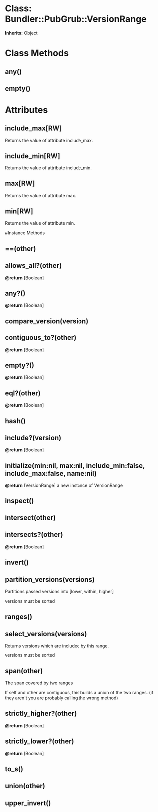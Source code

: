 # Class: Bundler::PubGrub::VersionRange
**Inherits:** Object
    



# Class Methods
## any() [](#method-c-any)
## empty() [](#method-c-empty)
# Attributes
## include_max[RW] [](#attribute-i-include_max)
Returns the value of attribute include_max.

## include_min[RW] [](#attribute-i-include_min)
Returns the value of attribute include_min.

## max[RW] [](#attribute-i-max)
Returns the value of attribute max.

## min[RW] [](#attribute-i-min)
Returns the value of attribute min.


#Instance Methods
## ==(other) [](#method-i-==)

## allows_all?(other) [](#method-i-allows_all?)

**@return** [Boolean] 

## any?() [](#method-i-any?)

**@return** [Boolean] 

## compare_version(version) [](#method-i-compare_version)

## contiguous_to?(other) [](#method-i-contiguous_to?)

**@return** [Boolean] 

## empty?() [](#method-i-empty?)

**@return** [Boolean] 

## eql?(other) [](#method-i-eql?)

**@return** [Boolean] 

## hash() [](#method-i-hash)

## include?(version) [](#method-i-include?)

**@return** [Boolean] 

## initialize(min:nil, max:nil, include_min:false, include_max:false, name:nil) [](#method-i-initialize)

**@return** [VersionRange] a new instance of VersionRange

## inspect() [](#method-i-inspect)

## intersect(other) [](#method-i-intersect)

## intersects?(other) [](#method-i-intersects?)

**@return** [Boolean] 

## invert() [](#method-i-invert)

## partition_versions(versions) [](#method-i-partition_versions)
Partitions passed versions into [lower, within, higher]

versions must be sorted

## ranges() [](#method-i-ranges)

## select_versions(versions) [](#method-i-select_versions)
Returns versions which are included by this range.

versions must be sorted

## span(other) [](#method-i-span)
The span covered by two ranges

If self and other are contiguous, this builds a union of the two ranges. (if
they aren't you are probably calling the wrong method)

## strictly_higher?(other) [](#method-i-strictly_higher?)

**@return** [Boolean] 

## strictly_lower?(other) [](#method-i-strictly_lower?)

**@return** [Boolean] 

## to_s() [](#method-i-to_s)

## union(other) [](#method-i-union)

## upper_invert() [](#method-i-upper_invert)

